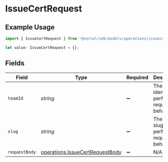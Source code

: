 # IssueCertRequest

## Example Usage

```typescript
import { IssueCertRequest } from "@vercel/sdk/models/operations/issuecert.js";

let value: IssueCertRequest = {};
```

## Fields

| Field                                                                              | Type                                                                               | Required                                                                           | Description                                                                        |
| ---------------------------------------------------------------------------------- | ---------------------------------------------------------------------------------- | ---------------------------------------------------------------------------------- | ---------------------------------------------------------------------------------- |
| `teamId`                                                                           | *string*                                                                           | :heavy_minus_sign:                                                                 | The Team identifier to perform the request on behalf of.                           |
| `slug`                                                                             | *string*                                                                           | :heavy_minus_sign:                                                                 | The Team slug to perform the request on behalf of.                                 |
| `requestBody`                                                                      | [operations.IssueCertRequestBody](../../models/operations/issuecertrequestbody.md) | :heavy_minus_sign:                                                                 | N/A                                                                                |